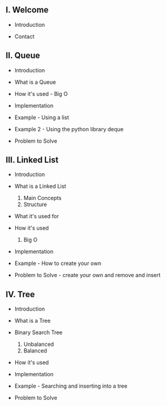 ## I. Welcome

* Introduction

* Contact

## II. Queue

* Introduction

* What is a Queue

* How it's used - Big O

* Implementation

* Example - Using a list

* Example 2 - Using the python library deque

* Problem to Solve

## III. Linked List

* Introduction

* What is a Linked List
    1. Main Concepts
    2. Structure

* What it's used for

* How it's used
    1. Big O

* Implementation

* Example - How to create your own

* Problem to Solve - create your own and remove and insert

## IV. Tree

* Introduction

* What is a Tree

* Binary Search Tree
    1. Unbalanced
    2. Balanced

* How it's used

* Implementation

* Example - Searching and inserting into a tree

* Problem to Solve 